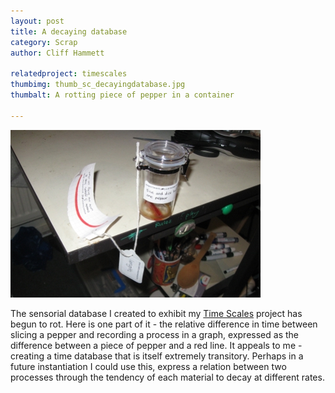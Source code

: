 ```yaml
---
layout: post
title: A decaying database 
category: Scrap
author: Cliff Hammett

relatedproject: timescales
thumbimg: thumb_sc_decayingdatabase.jpg
thumbalt: A rotting piece of pepper in a container

---
```

![A time relation expressed as the difference between a length of a piece of pepper and a red line. The pepper is decaying](/resources/img/scrap_decayingdatabase.jpg)

The sensorial database I created to exhibit my [Time Scales](/ongoing-projects/2013/06/23/timescales/) project has begun to rot. Here is one part of it - the relative difference in time between slicing a pepper and recording a process in a graph, expressed as the difference between a piece of pepper and a red line. It appeals to me - creating a time database that is itself extremely transitory. Perhaps in a future instantiation I could use this, express a relation between two processes through the tendency of each material to decay at different rates.
